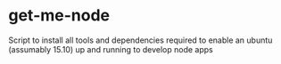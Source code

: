 # get-me-node
Script to install all tools and dependencies required to enable an ubuntu (assumably 15.10) up and running to develop node apps
